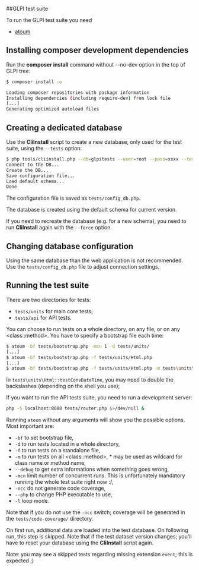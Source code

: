 ##GLPI test suite

To run the GLPI test suite you need

* [atoum](http://atoum.org/)

Installing composer development dependencies
----------------------

Run the **composer install** command without --no-dev option in the top of GLPI tree:

```bash
$ composer install -o

Loading composer repositories with package information
Installing dependencies (including require-dev) from lock file
[...]
Generating optimized autoload files
```

Creating a dedicated database
-----------------------------

Use the **CliInstall** script to create a new database,
only used for the test suite, using the `--tests` option:

```bash
$ php tools/cliinstall.php --db=glpitests --user=root --pass=xxxx --tests
Connect to the DB...
Create the DB...
Save configuration file...
Load default schema...
Done
```

The configuration file is saved as `tests/config_db.php`.

The database is created using the default schema for current version.

If you need to recreate the database (e.g. for a new schema), you need to run
**CliInstall** again with the `--force` option.


Changing database configuration
-------------------------------

Using the same database than the web application is not recommended. Use the `tests/config_db.php` file to adjust connection settings.

Running the test suite
----------------------

There are two directories for tests:
- `tests/units` for main core tests;
- `tests/api` for API tests.

You can choose to run tests on a whole directory, on any file, or on any \<class::method>. You have to specify a bootstrap file each time:

```bash
$ atoum -bf tests/bootstrap.php -mcn 1 -d tests/units/
[...]
$ atoum -bf tests/bootstrap.php -f tests/units/Html.php
[...]
$ atoum -bf tests/bootstrap.php -f tests/units/Html.php -m tests\units\Html::testConvDateTime
```
In `tests\units\Html::testConvDateTime`, you may need to double the backslashes (depending on the shell you use);

If you want to run the API tests suite, you need to run a development server:

```bash
php -S localhost:8088 tests/router.php &>/dev/null &
```

Running `atoum` without any arguments will show you the possible options. Most important are:
- `-bf` to set bootstrap file,
- `-d` to run tests located in a whole directory,
- `-f` to run tests on a standalone file,
- `-m` to run tests on all \<class::method>, * may be used as wildcard for class name or method name,
- `--debug` to get extra informations when something goes wrong,
- `-mcn` limit number of concurrent runs. This is unfortunately mandatory running the whole test suite right now :/,
- `-ncc` do not generate code coverage,
- `--php` to change PHP executable to use,
- `-l` loop mode.

Note that if you do not use the `-ncc` switch; coverage will be generated in the `tests/code-coverage/` directory.

On first run, additional data are loaded into the test database. On following run, this step is skipped. Note that if the test dataset version changes; you'll have to reset your database using the **CliInstall** script again.

Note: you may see a skipped tests regarding missing extension `event`; this is expected ;)
